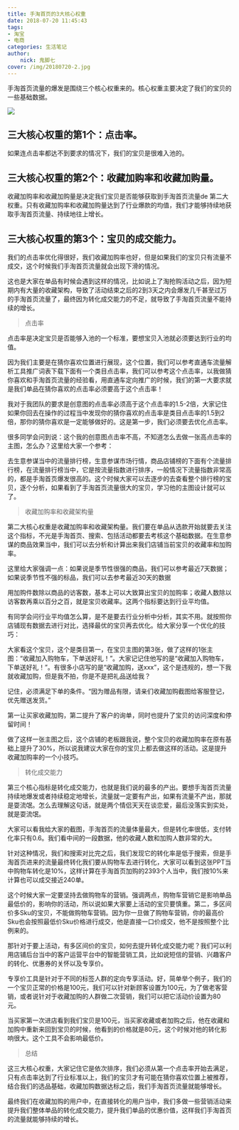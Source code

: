 ```yaml
---
title: 手淘首页的3大核心权重
date: 2018-07-20 11:45:43
tags:
- 淘宝
- 电商
categories: 生活笔记
author:
	nick: 鬼脚七
cover: /img/20180720-2.jpg
---
```


手淘首页流量的爆发是围绕三个核心权重来的。核心权重主要决定了我们的宝贝的一些基础数据。

<!-- more -->

![](/img/20180720-1.jpg)

## 三大核心权重的第1个：点击率。

如果连点击率都达不到要求的情况下，我们的宝贝是很难入池的。

## 三大核心权重的第2个：收藏加购率和收藏加购量。

收藏加购率和收藏加购量是决定我们宝贝是否能够获取到手淘首页流量de 第二大权重。只有收藏加购率和收藏加购量达到了行业爆款的均值，我们才能够持续地获取手淘首页流量、持续地往上增长。

## 三大核心权重的第3个：宝贝的成交能力。

我们的点击率优化得很好，我们收藏加购率也好，但是如果我们的宝贝只有流量不成交，这个时候我们手淘首页流量就会出现下滑的情况。

这也是大家在单品有时候会遇到这样的情况，比如说上了淘抢购活动之后，因为短期内有大量的收藏架构，导致了活动结束之后的2到3天之内会爆发几千甚至过万的手淘首页流量了，最终因为转化成交能力的不足，就导致了手淘首页流量不能持续的增长。


> 点击率

点击率是决定宝贝是否能够入池的一个标准，要想宝贝入池就必须要达到行业的均值。



因为我们主要是在猜你喜欢位置进行展现，这个位置，我们可以参考直通车流量解析工具推广词表下载下面有一个类目点击率，我们可以参考这个点击率，以我做猜你喜欢和手淘首页流量的经验看，用直通车定向推广的时候，我们的第一大要求就是我们单品在猜你喜欢的点击率必须要高于这个点击率！

我对于我团队的要求是创意图的点击率必须高于这个点击率的1.5-2倍，大家记住如果你回去在操作的过程当中发现你的猜你喜欢的点击率是类目点击率的1.5到2倍，那你的猜你喜欢是一定能够做好的。这是第一步，我们必须要去优化点击率。

很多同学会问到说：这个我的创意图点击率不高，不知道怎么去做一张高点击率的主图，怎么办？这里给大家一个参考：



去生意参谋当中的流量排行榜，生意参谋市场行情，商品店铺榜的下面有个流量排行榜，在流量排行榜当中，它是按流量指数进行排序，一般情况下流量指数非常高的，都是手淘首页爆发很高的。这个时候大家可以去逐步的去查看整个排行榜的宝贝，逐个分析，如果看到了手淘首页流量很大的宝贝，学习他的主图设计就可以了。


> 收藏加购率和收藏架构量

第二大核心权重是收藏加购率和收藏架构量。我们要在单品从选款开始就要去关注这个指标，不光是手淘首页、搜索、包括活动都要去考核这个基础数据。在生意参谋的商品效果当中，我们可以去分析和计算出来我们店铺当前宝贝的收藏率和加购率。



这里给大家强调一点：如果说是季节性很强的商品，我们可以参考最近7天数据；如果说季节性不强的标品，我们可以去参考最近30天的数据

用加购件数除以商品的访客数，基本上可以大致算出宝贝的加购率；收藏人数除以访客数再乘以百分之百，就是宝贝收藏率。这两个指标要达到行业平均值。

有同学会问行业平均值怎么算，是不是要去行业分析中分析，其实不用。就按照你店铺现有数据去进行对比，选择最优的宝贝再去优化。给大家分享一个优化的技巧：



大家看这个宝贝，这个是类目第一，在宝贝主图的第3张，做了这样的1张主图：“收藏加入购物车，下单送好礼！”。大家记记住他写的是“收藏加入购物车，下单送好礼！”。有很多小店写的是“收藏加购，送xxx”，这个是违规的，想一下我就收藏加购，但是我不拍，你是不是把礼品送给我？

记住，必须满足下单的条件。“因为赠品有限，请亲们收藏加购截图给客服登记，优先赠送发货。”

第一让买家收藏加购，第二提升了客户的询单，同时也提升了宝贝的访问深度和停留时间！

做了这样一张主图之后，这个店铺的老板跟我说，整个宝贝的收藏加购率在原有基础上提升了30%，所以说我建议大家在你的宝贝上都去做这样的活动。这是提升收藏加购率的一个小技巧。


> 转化成交能力

第三个核心指标是转化成交能力，也就是我们说的最多的产出。要想手淘首页流量持续地爆发或者持续稳定地增长，流量就一定要有产出，如果有流量不产出，那就是耍流氓。怎么去理解这句话，就是两个情侣天天在谈恋爱，最后没落实到实处，就是耍流氓。 



大家可以看我给大家的截图，手淘首页的流量体量最大，但是转化率很低，支付转化率只有0.6。我们看中间的一段数据，他的收藏人数和加购人数非常的大。

针对这种情况，我们和搜索对比完之后，我们发现它的转化率是低于搜索，但是手淘首页进来的流量最终转化我们要从购物车去进行转化，大家可以看到这张PPT当中购物车转化是10%，这样计算在手淘首页加购的2393个人当中，我们按10%来计算也可以成交接近240单。

这个时候大家一定要坚持去做购物车的营销。强调两点，购物车营销它是影响单品最低价的，影响你的活动，所以说如果大家要上活动的宝贝要慎重。第二，多区间价多Sku的宝贝，不能做购物车营销。因为你一旦做了购物车营销，你的最高价Sku也会按照最低价Sku价格进行成交，他是直接一口价成交，他不是按照整个比例来的。

那针对于要上活动，有多区间价的宝贝，如何去提升转化成交能力呢？我们可以利用店铺后台当中的客户运营平台中的智能营销工具，比如说短信的营销、兴趣客户的转化、优惠券的关怀以及专享价。

专享价工具是针对于不同的标签人群的定向专享活动。好，简单举个例子，我们的一个宝贝正常的价格是100元，我们可以针对新顾客设置为100元，为了做老客营销，或者说针对于收藏加购的人群做二次营销，我们可以把它活动价设置为80元。

当买家第一次进店看到我们宝贝是100元，当买家收藏或者加购之后，他在收藏和加购中重新来回到宝贝的时候，他看到的价格就是80元，这个时候对他的转化影响很大。这个工具不会影响最低价。


> 总结

这三大核心权重，大家记住它是依次排序，我们必须从第一个点击率开始去满足，只有点击率达到了行业标准以上，我们的宝贝才有可能在猜你喜欢位置上被推荐，结合我们的选品基础，收藏加购数据达标之后，我们手淘首页流量就能够增长。

最终我们在收藏加购的用户中，在直接转化的用户当中，我们多做一些营销活动来提升我们整体单品的转化成交能力，提升我们单品的优惠价值，这样我们手淘首页的流量就能够持续的增长。